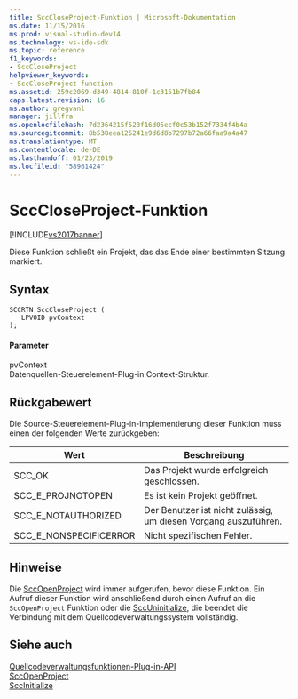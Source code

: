 ```yaml
---
title: SccCloseProject-Funktion | Microsoft-Dokumentation
ms.date: 11/15/2016
ms.prod: visual-studio-dev14
ms.technology: vs-ide-sdk
ms.topic: reference
f1_keywords:
- SccCloseProject
helpviewer_keywords:
- SccCloseProject function
ms.assetid: 259c2069-d349-4814-810f-1c3151b7fb84
caps.latest.revision: 16
ms.author: gregvanl
manager: jillfra
ms.openlocfilehash: 7d2364215f528f16d05ecf0c53b152f7334f4b4a
ms.sourcegitcommit: 8b538eea125241e9d6d8b7297b72a66faa9a4a47
ms.translationtype: MT
ms.contentlocale: de-DE
ms.lasthandoff: 01/23/2019
ms.locfileid: "58961424"
---
```

# <a name="scccloseproject-function"></a>SccCloseProject-Funktion
[!INCLUDE[vs2017banner](../includes/vs2017banner.md)]

Diese Funktion schließt ein Projekt, das das Ende einer bestimmten Sitzung markiert.  
  
## <a name="syntax"></a>Syntax  
  
```cpp#  
SCCRTN SccCloseProject (  
   LPVOID pvContext  
);  
```  
  
#### <a name="parameters"></a>Parameter  
 pvContext  
 Datenquellen-Steuerelement-Plug-in Context-Struktur.  
  
## <a name="return-value"></a>Rückgabewert  
 Die Source-Steuerelement-Plug-in-Implementierung dieser Funktion muss einen der folgenden Werte zurückgeben:  
  
|Wert|Beschreibung|  
|-----------|-----------------|  
|SCC_OK|Das Projekt wurde erfolgreich geschlossen.|  
|SCC_E_PROJNOTOPEN|Es ist kein Projekt geöffnet.|  
|SCC_E_NOTAUTHORIZED|Der Benutzer ist nicht zulässig, um diesen Vorgang auszuführen.|  
|SCC_E_NONSPECIFICERROR|Nicht spezifischen Fehler.|  
  
## <a name="remarks"></a>Hinweise  
 Die [SccOpenProject](../extensibility/sccopenproject-function.md) wird immer aufgerufen, bevor diese Funktion. Ein Aufruf dieser Funktion wird anschließend durch einen Aufruf an die `SccOpenProject` Funktion oder die [SccUninitialize](../extensibility/sccuninitialize-function.md), die beendet die Verbindung mit dem Quellcodeverwaltungssystem vollständig.  
  
## <a name="see-also"></a>Siehe auch  
 [Quellcodeverwaltungsfunktionen-Plug-in-API](../extensibility/source-control-plug-in-api-functions.md)   
 [SccOpenProject](../extensibility/sccopenproject-function.md)   
 [SccInitialize](../extensibility/sccinitialize-function.md)
